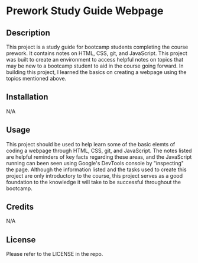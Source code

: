 # Prework Study Guide Webpage

## Description

This project is a study guide for bootcamp students completing the course prework.  It contains notes on HTML, CSS, git, and JavaScript.  This project was built to create an environment to access helpful notes on topics that may be new to a bootcamp student to aid in the course going forward.  In building this project, I learned the basics on creating a webpage using the topics mentioned above.



## Installation

N/A

## Usage

This project should be used to help learn some of the basic elemts of coding a webpage through HTML, CSS, git, and JavaScript.  The notes listed are helpful reminders of key facts regarding these areas, and the JavaScript running can been seen using Google's DevTools console by "inspecting" the page.  Although the information listed and the tasks used to create this project are only introductory to the course, this project serves as a good foundation to the knowledge it will take to be successful throughout the bootcamp.

## Credits

N/A

## License

Please refer to the LICENSE in the repo.

